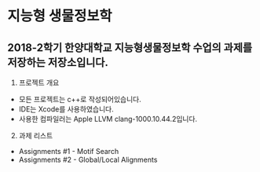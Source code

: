 지능형 생물정보학
==============
## 2018-2학기 한양대학교 지능형생물정보학 수업의 과제를 저장하는 저장소입니다.
1. 프로젝트 개요
  * 모든 프로젝트는 c++로 작성되어있습니다.
  * IDE는 Xcode를 사용하였습니다.
  * 사용한 컴파일러는 Apple LLVM clang-1000.10.44.2입니다.
2. 과제 리스트
  * Assignments #1 - Motif Search
  * Assignments #2 - Global/Local Alignments
